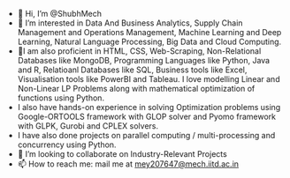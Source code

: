 - 👋 Hi, I’m @ShubhMech
- 👀 I’m interested in Data And Business Analytics, Supply Chain Management and Operations Management, Machine Learning and Deep Learning, Natural Language Processing, Big Data and Cloud Computing. 
- 🌱I am also proficient in HTML, CSS, Web-Scraping, Non-Relational Databases like MongoDB, Programming Languages like Python, Java and R, Relatioanl Databases like SQL, Business tools like Excel, Visualisation tools like PowerBI and Tableau. I love modelling Linear and Non-Linear LP Problems along with mathematical optimization of functions using Python.
- I also have hands-on experience in solving Optimization problems using Google-ORTOOLS framework with GLOP solver and Pyomo framework with GLPK, Gurobi and CPLEX solvers.
- I have also done projects on parallel computing / multi-processing and concurrency using Python.
- 💞️ I’m looking to collaborate on Industry-Relevant Projects
- 📫 How to reach me: mail me at mey207647@mech.iitd.ac.in

<!---
ShubhMech/ShubhMech is a ✨ special ✨ repository because its `README.md` (this file) appears on your GitHub profile.
You can click the Preview link to take a look at your changes.
--->
